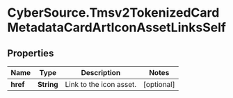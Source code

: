 # CyberSource.Tmsv2TokenizedCardMetadataCardArtIconAssetLinksSelf

## Properties
Name | Type | Description | Notes
------------ | ------------- | ------------- | -------------
**href** | **String** | Link to the icon asset.  | [optional] 


